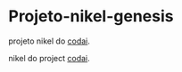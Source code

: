 # Projeto-nikel-genesis

projeto nikel do [codai](https://plataforma.growdev.com.br/curso/codai).

nikel do project [codai](https://plataforma.growdev.com.br/curso/codai).

